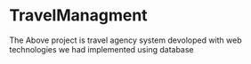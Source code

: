 # TravelManagment
The Above project is travel agency system devoloped with web technologies we had implemented using database 
